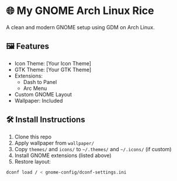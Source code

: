 # 🌐 My GNOME Arch Linux Rice

A clean and modern GNOME setup using GDM on Arch Linux.

## 🖼 Features

- Icon Theme: [Your Icon Theme]
- GTK Theme: [Your GTK Theme]
- Extensions:
  - Dash to Panel
  - Arc Menu
- Custom GNOME Layout
- Wallpaper: Included

## 🛠 Install Instructions

1. Clone this repo
2. Apply wallpaper from `wallpaper/`
3. Copy `themes/` and `icons/` to `~/.themes/` and `~/.icons/` (if custom)
4. Install GNOME extensions (listed above)
5. Restore layout:

```bash
dconf load / < gnome-config/dconf-settings.ini
